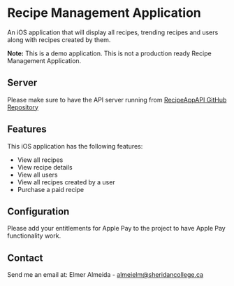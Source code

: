 # Recipe Management Application

An iOS application that will display all recipes, trending recipes and users along with recipes created by them.

**Note:** This is a demo application. This is not a production ready Recipe Management Application.

## Server

Please make sure to have the API server running from [RecipeAppAPI GitHub Repository](https://github.com/Elmer-Almeida/RecipeAppAPI)

## Features

This iOS application has the following features:

- View all recipes
- View recipe details
- View all users
- View all recipes created by a user
- Purchase a paid recipe

## Configuration

Please add your entitlements for Apple Pay to the project to have Apple Pay functionality work.

## Contact

Send me an email at: Elmer Almeida - [almeielm@sheridancollege.ca](mailto:almeielm@sheridancollege.ca)
